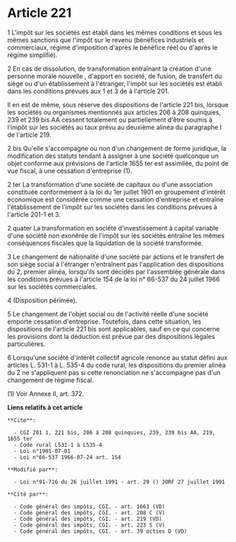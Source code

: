 # Article 221

1 L'impôt sur les sociétés est établi dans les mêmes conditions et sous les mêmes sanctions que l'impôt sur le revenu
(bénéfices industriels et commerciaux, régime d'imposition d'après le bénéfice réel ou d'après le régime simplifié).

2 En cas de dissolution, de transformation entraînant la création d'une personne morale nouvelle , d'apport en société, de
fusion, de transfert du siège ou d'un établissement à l'étranger, l'impôt sur les sociétés est établi dans les conditions
prévues aux 1 et 3 de à l'article 201.

Il en est de même, sous réserve des dispositions de l'article 221 bis, lorsque les sociétés ou organismes mentionnés aux
articles 206 à 208 quinquies, 239 et 239 bis AA cessent totalement ou partiellement d'être soumis à l'impôt sur les sociétés
au taux prévu au deuxième alinéa du paragraphe I de l'article 219.

2 bis Qu'elle s'accompagne ou non d'un changement de forme juridique, la modification des statuts tendant à assigner à une
société quelconque un objet conforme aux prévisions de l'article 1655 ter est assimilée, du point de vue fiscal, à une
cessation d'entreprise (1).

2 ter La transformation d'une société de capitaux ou d'une association constituée conformément à la loi du 1er juillet 1901
en groupement d'intérêt économique est considérée comme une cessation d'entreprise et entraîne l'établissement de l'impôt sur
les sociétés dans les conditions prévues à l'article 201-1 et 3.

2 quater La transformation en société d'investissement à capital variable d'une société non exonérée de l'impôt sur les
sociétés entraîne les mêmes conséquences fiscales que la liquidation de la société transformée.

3 Le changement de nationalité d'une société par actions et le transfert de son siège social à l'étranger n'entraînent pas
l'application des dispositions du 2, premier alinéa, lorsqu'ils sont décidés par l'assemblée générale dans les conditions
prévues à l'article 154 de la loi n° 66-537 du 24 juillet 1966 sur les sociétés commerciales.

4 (Disposition périmée).

5 Le changement de l'objet social ou de l'activité réelle d'une société emporte cessation d'entreprise. Toutefois, dans cette
situation, les dispositions de l'article 221 bis sont applicables, sauf en ce qui concerne les provisions dont la déduction
est prévue par des dispositions légales particulières.

6 Lorsqu'une société d'intérêt collectif agricole renonce au statut défini aux articles L. 531-1 à L. 535-4 du code rural,
les dispositions du premier alinéa du 2 ne s'appliquent pas si cette renonciation ne s'accompagne pas d'un changement de
régime fiscal.

(1) Voir Annexe II, art. 372.

**Liens relatifs à cet article**

	**Cite**:

	  - CGI 201 1, 221 bis, 206 à 208 quinquies, 239, 239 bis AA, 219, 1655 ter
	  - Code rural L531-1 à L535-4
	  - Loi n°1901-07-01
	  - Loi n°66-537 1966-07-24 art. 154

	**Modifié par**:

	  - Loi n°91-716 du 26 juillet 1991 - art. 29 () JORF 27 juillet 1991

	**Cité par**:

	  - Code général des impôts, CGI. - art. 1663 (VD)
	  - Code général des impôts, CGI. - art. 208 C (V)
	  - Code général des impôts, CGI. - art. 219 (VD)
	  - Code général des impôts, CGI. - art. 223 S (V)
	  - Code général des impôts, CGI. - art. 39 octies D (VD)
